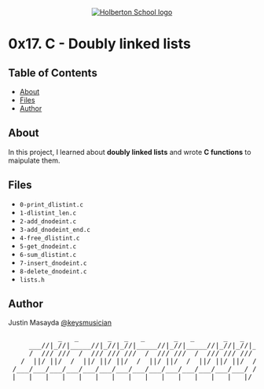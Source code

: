 <p align="center">
  <a href=#>
    <img src="https://intranet.hbtn.io/assets/holberton-logo-full-black-157ccfa3d2134776c1e3f78c0fe682968e8848b64fcacc6187976044f75f35a8.png" alt="Holberton School logo">
  </a>
</p>

# 0x17. C - Doubly linked lists

## Table of Contents
* [About](#about)
* [Files](#files)
* [Author](#author)

## About
In this project, I learned about **doubly linked lists** and wrote **C functions** to maipulate them.

## Files
* `0-print_dlistint.c`
* `1-dlistint_len.c`
* `2-add_dnodeint.c`
* `3-add_dnodeint_end.c`
* `4-free_dlistint.c`
* `5-get_dnodeint.c`
* `6-sum_dlistint.c`
* `7-insert_dnodeint.c`
* `8-delete_dnodeint.c`
* `lists.h`

## Author
Justin Masayda [@keysmusician](https://github.com/keysmusician)
<pre align="center">
            _   _       _   _   _       _   _       _   _   _
     ___//|_//|_____//|_//|_//|_____//|_//|_____//|_//|_//|___
     /  /// ///  /  /// /// ///  /  /// ///  /  /// /// ///  / |
   /  ||/ ||/  /  ||/ ||/ ||/  /  ||/ ||/  /  ||/ ||/ ||/  / /
 /___/___/___/___/___/___/___/___/___/___/___/___/___/___/ /
|___|___|___|___|___|___|___|___|___|___|___|___|___|___|/
</pre>
<p><span style="font-family: 'Lucida Console'; line-height: 14px; font-size: 14px; display: inline-block;">&nbsp;</span></p>
